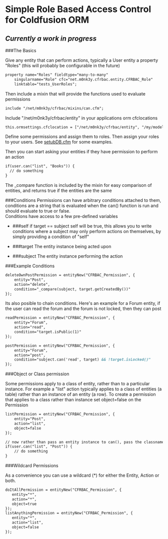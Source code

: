Simple Role Based Access Control for Coldfusion ORM
===================================================

_Currently a work in progress_
------------------------------

###The Basics

Give any entity that can perform actions, typically a User entity a property "Roles" (this will probably be configurable in the future) 
	
```ColdFusion
property name="Roles" fieldtype="many-to-many" 
	singularname="Role" cfc="net.m0nk3y.cfrbac.entity.CFRBAC_Role" 
	linktable="tests_UserRoles"; 
```

Then include a mixin that will provide the functions used to evaluate permissions

```ColdFusion
include "/net/m0nk3y/cfrbac/mixins/can.cfm"; 
```

Include "/net/m0nk3y/cfrbac/entity" in your applications orm cfclocations

```ColdFusion
this.ormsettings.cfclocation = ["/net/m0nk3y/cfrbac/entity", "/my/model/cfcs"]
```

Define some permissions and assign them to roles. Then assign your roles to your users.  See [setubDB.cfm](//github.com/d1rtym0nk3y/cfrbac/blob/master/tests/unit/setupDB.cfm) for some examples. 

Then you can start asking your entities if they have permission to perform an action

```ColdFusion
if(user.can("list", "Books")) {
  // do something
}
```
The _compare function is included by the mixin for easy comparison of entities, and returns true if the entities are the same

###Conditions
Permissions can have arbitrary conditions attached to them, conditions are a string that is evaluated when the can() function is run and should evaluate to true or false.  
Conditions have access to a few pre-defined variables

- ###self
if target == subject self will be true, this allows you to write conditions where a subject may only perform actions on themselves, by simply providing a condition of "self"

- ###target
The entity instance being acted upon

- ###subject
The entity instance performing the action

###Example Conditions

```ColdFusion
deleteOwnPostPermission = entityNew("CFRBAC_Permission", {
	entity="Post", 
	action="delete", 
	condition="_compare(subject, target.getCreatedBy())"
});
```

Its also posible to chain conditions.
Here's an example for a Forum entity, if the user can read the forum and the forum is not locked, then they can post 

```ColdFusion
readPermission = entityNew("CFRBAC_Permission", {
	entity="Forum", 
	action="read", 
	condition="target.isPublic(1)"
});

postPermission = entityNew("CFRBAC_Permission", {
	entity="Forum", 
	action="post", 
	condition="subject.can('read', target) && !target.isLocked()"
});
```

###Object or Class permission

Some permissions apply to a class of entity, rather than to a particular instance. For example a "list" action typically applies to a class of entities (a table) rather than an instance of an entity (a row). 
To create a permission that applies to a class rather than instance set object=false on the Permission

```ColdFusion
listPermission = entityNew("CFRBAC_Permission", {
	entity="Post", 
	action="list",
	object=false 
});

// now rather than pass an entity instance to can(), pass the classname
if(user.can("list", "Post")) {
	// do something
}
```

 ###Wildcard Permissions
 
As a convenience you can use a wildcard (*) for either the Entity, Action or both.  
  
 ```ColdFusion
doItAllPermission = entityNew("CFRBAC_Permission", {
	entity="*", 
	action="*",
	object=true 
}); 
listAnythingPermission = entityNew("CFRBAC_Permission", {
	entity="*", 
	action="list",
	object=false 
}); 
 ```
